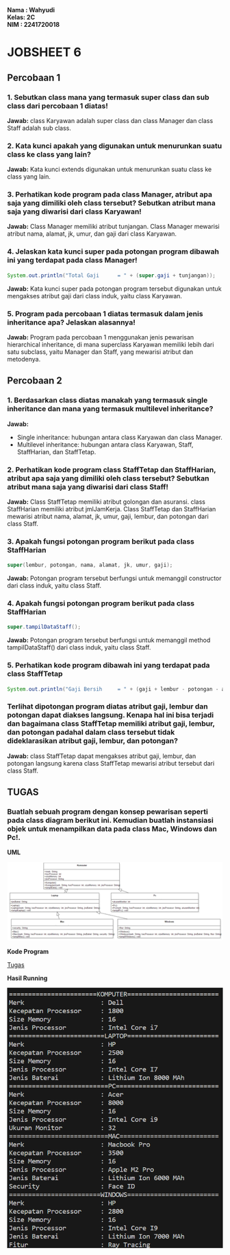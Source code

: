 **Nama : Wahyudi** <br>
**Kelas: 2C** <br>
**NIM  : 2241720018** <br>
# JOBSHEET 6

## Percobaan 1

### 1. Sebutkan class mana yang termasuk super class dan sub class dari percobaan 1 diatas!

**Jawab:** class Karyawan adalah super class dan class Manager dan class Staff adalah sub class.

### 2. Kata kunci apakah yang digunakan untuk menurunkan suatu class ke class yang lain?

**Jawab:** Kata kunci extends digunakan untuk menurunkan suatu class ke class yang lain.

### 3. Perhatikan kode program pada class Manager, atribut apa saja yang dimiliki oleh class tersebut? Sebutkan atribut mana saja yang diwarisi dari class Karyawan!

**Jawab:** 
Class Manager memiliki atribut tunjangan. Class Manager mewarisi atribut nama, alamat, jk, umur, dan gaji dari class Karyawan.

### 4. Jelaskan kata kunci super pada potongan program dibawah ini yang terdapat pada class Manager!
```java
System.out.println("Total Gaji      = " + (super.gaji + tunjangan));
```
**Jawab:** Kata kunci super pada potongan program tersebut digunakan untuk mengakses atribut gaji dari class induk, yaitu class Karyawan.

### 5. Program pada percobaan 1 diatas termasuk dalam jenis inheritance apa? Jelaskan alasannya!

**Jawab:** Program pada percobaan 1 menggunakan jenis pewarisan hierarchical inheritance, di mana superclass Karyawan memiliki lebih dari satu subclass, yaitu Manager dan Staff, yang mewarisi atribut dan metodenya.

## Percobaan 2

### 1. Berdasarkan class diatas manakah yang termasuk single inheritance dan mana yang termasuk multilevel inheritance?

**Jawab:** 
- Single inheritance: hubungan antara class Karyawan dan class Manager.
- Multilevel inheritance: hubungan antara class Karyawan, Staff, StaffHarian, dan StaffTetap.

### 2. Perhatikan kode program class StaffTetap dan StaffHarian, atribut apa saja yang dimiliki oleh class tersebut? Sebutkan atribut mana saja yang diwarisi dari class Staff!

**Jawab:** Class StaffTetap memiliki atribut golongan dan asuransi. class StaffHarian memiliki atribut jmlJamKerja. Class StaffTetap dan StaffHarian mewarisi atribut nama, alamat, jk, umur, gaji, lembur, dan potongan dari class Staff.

### 3. Apakah fungsi potongan program berikut pada class StaffHarian

```java
super(lembur, potongan, nama, alamat, jk, umur, gaji);
```

**Jawab:** Potongan program tersebut berfungsi untuk memanggil constructor dari class induk, yaitu class Staff.

### 4. Apakah fungsi potongan program berikut pada class StaffHarian
```java
super.tampilDataStaff();
```

**Jawab:** Potongan program tersebut berfungsi untuk memanggil method tampilDataStaff() dari class induk, yaitu class Staff.

### 5. Perhatikan kode program dibawah ini yang terdapat pada class StaffTetap 
```java
System.out.println("Gaji Bersih     = " + (gaji + lembur - potongan - asuransi));
```
### Terlihat dipotongan program diatas atribut gaji, lembur dan potongan dapat diakses langsung. Kenapa hal ini bisa terjadi dan bagaimana class StaffTetap memiliki atribut gaji, lembur, dan potongan padahal dalam class tersebut tidak dideklarasikan atribut gaji, lembur, dan potongan?

**Jawab:** class StaffTetap dapat mengakses atribut gaji, lembur, dan potongan langsung karena class StaffTetap mewarisi atribut tersebut dari class Staff.

## TUGAS

### Buatlah sebuah program dengan konsep pewarisan seperti pada class diagram berikut ini. Kemudian buatlah instansiasi objek untuk menampilkan data pada class Mac, Windows dan Pc!.

**UML**

![UML](img/UML.png)

**Kode Program**

[Tugas](Tugas)

**Hasil Running**

![UML](img/RUN.png)